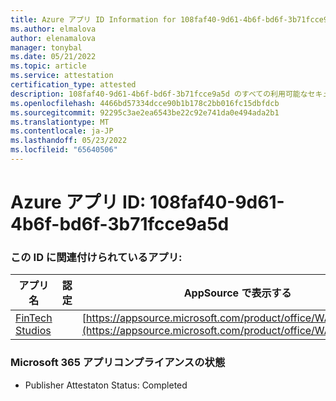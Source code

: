 ```yaml
---
title: Azure アプリ ID Information for 108faf40-9d61-4b6f-bd6f-3b71fcce9a5d
ms.author: elmalova
author: elenamalova
manager: tonybal
ms.date: 05/21/2022
ms.topic: article
ms.service: attestation
certification_type: attested
description: 108faf40-9d61-4b6f-bd6f-3b71fcce9a5d のすべての利用可能なセキュリティとコンプライアンス情報。
ms.openlocfilehash: 4466bd57334dcce90b1b178c2bb016fc15dbfdcb
ms.sourcegitcommit: 92295c3ae2ea6543be22c92e741da0e494ada2b1
ms.translationtype: MT
ms.contentlocale: ja-JP
ms.lasthandoff: 05/23/2022
ms.locfileid: "65640506"
---
```

# <a name="azure-app-id-108faf40-9d61-4b6f-bd6f-3b71fcce9a5d"></a>Azure アプリ ID: 108faf40-9d61-4b6f-bd6f-3b71fcce9a5d


### <a name="apps-associated-with-this-id"></a>この ID に関連付けられているアプリ:
| **アプリ名** | **認定** | **AppSource で表示する** |
|--------------|---------------|-----------------------|
| [FinTech Studios](../forward/WA200003969.md) |  | [https://appsource.microsoft.com/product/office/WA200003969](https://appsource.microsoft.com/product/office/WA200003969) |

### <a name="microsoft-365-app-compliance-status"></a>Microsoft 365 アプリコンプライアンスの状態
- Publisher Attestaton Status: Completed
